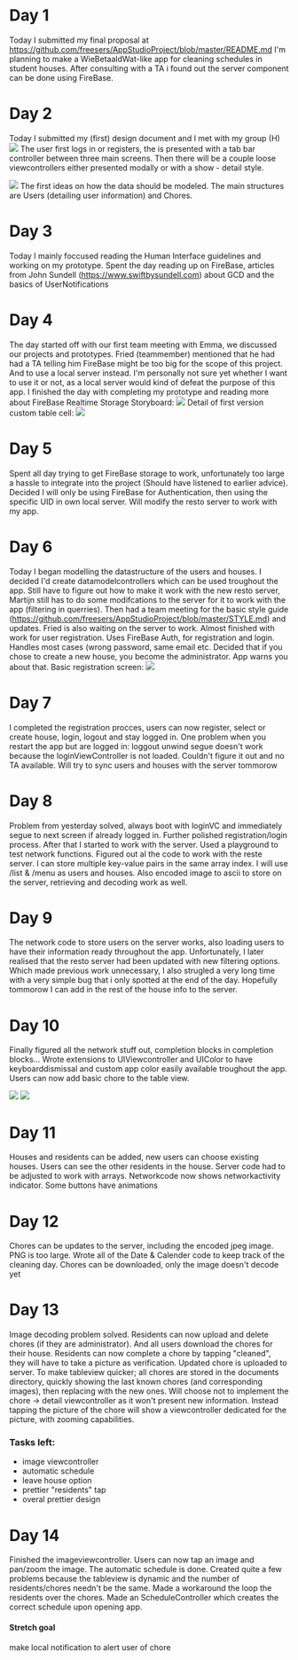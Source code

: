 # Day 1
Today I submitted my final proposal at https://github.com/freesers/AppStudioProject/blob/master/README.md
I'm planning to make a WieBetaaldWat-like app for cleaning schedules in student houses. After consulting with a TA i found out the server component can be done using FireBase. 

# Day 2
Today I submitted my (first) design document and I met with my group (H) 
![](doc/UISketches.png)
The user first logs in or registers, the is presented with a tab bar controller between three main screens. Then there will be a couple loose viewcontrollers either presented modally or with a show - detail style. 

![](doc/UtilityModels.png)
The first ideas on how the data should be modeled. The main structures are Users (detailing user information) and Chores.

# Day 3
Today I mainly foccused reading the Human Interface guidelines and working on my prototype. Spent the day reading up on FireBase, articles from John Sundell (https://www.swiftbysundell.com) about GCD and the basics of UserNotifications

# Day 4
The day started off with our first team meeting with Emma, we discussed our projects and prototypes. Fried (teammember) mentioned that he had had a TA telling him FireBase might be too big for the scope of this project. And to use a local server instead. I'm personally not sure yet whether I want to use it or not, as a local server would kind of defeat the purpose of this app. I finished the day with completing my prototype and reading more about FireBase Realtime Storage
Storyboard:
![](doc/Prototype10:01.png)
Detail of first version custom table cell:
![](doc/ChoreTableCellV1.png)

# Day 5
Spent all day trying to get FireBase storage to work, unfortunately too large a hassle to integrate into the project (Should have listened to earlier advice). Decided I will only be using FireBase for Authentication, then using the specific UID in own local server. Will modify the resto server to work with my app.

# Day 6
Today I began modelling the datastructure of the users and houses. I decided I'd create datamodelcontrollers which can be used troughout the app. Still have to figure out how to make it work with the new resto server, Martijn still has to do some modifcations to the server for it to work with the app (filtering in querries). 
Then had a team meeting for the basic style guide (https://github.com/freesers/AppStudioProject/blob/master/STYLE.md) and updates. Fried is also waiting on the server to work.
Almost finished with work for user registration. Uses FireBase Auth, for registration and login. Handles most cases (wrong password, same email etc. Decided that if you chose to create a new house, you become the administrator. App warns you about that. 
Basic registration screen:
![](doc/RegistrationScreen14jan.png)

# Day 7
I completed the registration procces, users can now register, select or create house, login, logout and stay logged in. One problem when you restart the app but are logged in: loggout unwind segue doesn't work because the loginViewController is not loaded. Couldn't figure it out and no TA available.
Will try to sync users and houses with the server tommorow

# Day 8 
Problem from yesterday solved, always boot with loginVC and immediately segue to next screen if already logged in. Further polished registration/login process. After that I started to work with the server. Used a playground to test network functions. Figured out al the code to work with the reste server. I can store multiple key-value pairs in the same array index. 
I will use /list & /menu as users and houses. Also encoded image to ascii to store on the server, retrieving and decoding work as well.

# Day 9
The network code to store users on the server works, also loading users to have their information ready throughout the app. Unfortunately, I later realised that the resto server had been updated with new filtering options. Which made previous work unnecessary, I also strugled a very long time with a very simple bug that i only spotted at the end of the day. Hopefully tommorow I can add in the rest of the house info to the server.

# Day 10
Finally figured all the network stuff out, completion blocks in completion blocks... Wrote extensions to UIViewcontroller and UIColor to have keyboarddismissal and custom app color easily available troughout the app. Users can now add basic chore to the table view.

![](doc/addChore.png)
![](doc/launchScreen.png)

# Day 11
Houses and residents can be added, new users can choose existing houses. Users can see the other residents in the house. 
Server code had to be adjusted to work with arrays. Networkcode now shows networkactivity indicator. Some buttons have animations

# Day 12
Chores can be updates to the server, including the encoded jpeg image. PNG is too large. Wrote all of the Date & Calender code to keep track of the cleaning day. Chores can be downloaded, only the image doesn't decode yet

# Day 13
Image decoding problem solved. Residents can now upload and delete chores (if they are administrator). And all users download the chores for their house. Residents can now complete a chore by tapping "cleaned", they will have to take a picture as verification. Updated chore is uploaded to server. 
To make tableview quicker; all chores are stored in the documents directory, quickly showing the last known chores (and corresponding images), then replacing with the new ones. Will choose not to implement the chore -> detail viewcontroller as it won't present new information. Instead tapping the picture of the chore will show a viewcontroller dedicated for the picture, with zooming capabilities. 
### Tasks left: 
* image viewcontroller
* automatic schedule
* leave house option
* prettier "residents" tap
* overal prettier design

# Day 14
Finished the imageviewcontroller. Users can now tap an image and pan/zoom the image. The automatic schedule is done. Created quite a few problems because the tableview is dynamic and the number of residents/chores needn't be the same. Made a workaround the loop the residents over the chores. Made an ScheduleController which creates the correct schedule upon opening app.
#### Stretch goal
make local notification to alert user of chore
